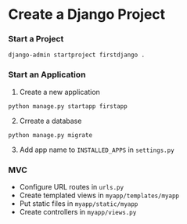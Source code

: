 # Create a Django Project

### Start a Project

`django-admin startproject firstdjango .`

### Start an Application

1. Create a new application

`python manage.py startapp firstapp`

2. Crreate a database

`python manage.py migrate`

3. Add app name to `INSTALLED_APPS` in `settings.py`

### MVC

* Configure URL routes in `urls.py`
* Create templated views in `myapp/templates/myapp`
* Put static files in `myapp/static/myapp`
* Create controllers in `myapp/views.py`
